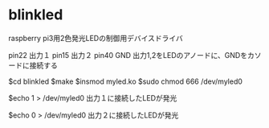 # blinkled

raspberry pi3用2色発光LEDの制御用デバイスドライバ

pin22 出力１
pin15 出力２
pin40 GND
出力1,2をLEDのアノードに、GNDをカソードに接続する

$cd blinkled
$make
$insmod myled.ko
$sudo chmod 666 /dev/myled0

$echo 1 > /dev/myled0
出力１に接続したLEDが発光

$echo 0 > /dev/myled0
出力２に接続したLEDが発光
